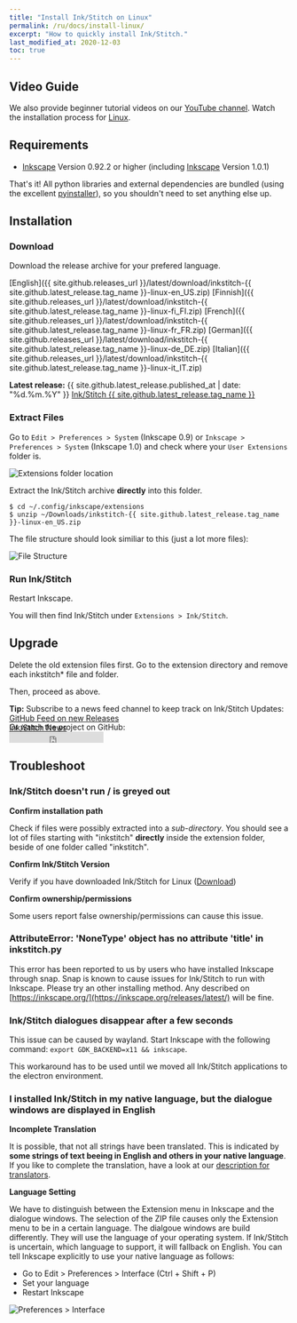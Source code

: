 ```yaml
---
title: "Install Ink/Stitch on Linux"
permalink: /ru/docs/install-linux/
excerpt: "How to quickly install Ink/Stitch."
last_modified_at: 2020-12-03
toc: true
---
```

## Video Guide

We also provide beginner tutorial videos on our <i class="fab fa-youtube"></i> [YouTube channel](https://www.youtube.com/channel/UCJCDCFuT_xQoI55e10HRiRw). Watch the installation process for <i class="fab fa-linux"></i> [Linux](https://www.youtube.com/watch?v=Dkb5UvsZUNg&list=PLvlbfDmZyXG1ORmeqHdp4aP7J71e7icJP&index=2).

## Requirements

* [Inkscape](https://inkscape.org/) Version 0.92.2 or higher (including [Inkscape](https://inkscape.org/release/inkscape-1.0/?latest=1) Version 1.0.1)

That's it!  All python libraries and external dependencies are bundled (using the excellent [pyinstaller](http://www.pyinstaller.org)), so you shouldn't need to set anything else up.

## Installation

### Download
Download the release archive for your prefered language.

<i class="fa fa-download " ></i> [English]({{ site.github.releases_url }}/latest/download/inkstitch-{{ site.github.latest_release.tag_name }}-linux-en_US.zip) <i class="fa fa-download " ></i> [Finnish]({{ site.github.releases_url }}/latest/download/inkstitch-{{ site.github.latest_release.tag_name }}-linux-fi_FI.zip) <i class="fa fa-download " ></i> [French]({{ site.github.releases_url }}/latest/download/inkstitch-{{ site.github.latest_release.tag_name }}-linux-fr_FR.zip) <i class="fa fa-download " ></i> [German]({{ site.github.releases_url }}/latest/download/inkstitch-{{ site.github.latest_release.tag_name }}-linux-de_DE.zip) <i class="fa fa-download " ></i> [Italian]({{ site.github.releases_url }}/latest/download/inkstitch-{{ site.github.latest_release.tag_name }}-linux-it_IT.zip)

**Latest release:** {{ site.github.latest_release.published_at | date: "%d.%m.%Y"  }} [Ink/Stitch {{ site.github.latest_release.tag_name }}](https://github.com/inkstitch/inkstitch/releases/latest)

### Extract Files
Go to `Edit > Preferences > System` (Inkscape 0.9) or `Inkscape > Preferences > System` (Inkscape 1.0) and check where your `User Extensions` folder is.

![Extensions folder location](/assets/images/docs/en/extensions-folder-location-linux.jpg)

Extract the Ink/Stitch archive **directly** into this folder.

```
$ cd ~/.config/inkscape/extensions
$ unzip ~/Downloads/inkstitch-{{ site.github.latest_release.tag_name }}-linux-en_US.zip
```

The file structure should look similiar to this (just a lot more files):

![File Structure](/assets/images/docs/en/file_structure.png)

### Run Ink/Stitch
Restart Inkscape.

You will then find Ink/Stitch under `Extensions > Ink/Stitch`.

## Upgrade

Delete the old extension files first. Go to the extension directory and remove each inkstitch* file and folder.

Then, proceed as above.

**Tip:** Subscribe to a news feed channel to keep track on Ink/Stitch Updates:<br />
 <i class="fas fa-fw fa-rss-square" aria-hidden="true" style="color: #ffb400;"></i> [GitHub Feed on new Releases](https://github.com/inkstitch/inkstitch/releases.atom)<br>
 <i class="fas fa-fw fa-rss-square" aria-hidden="true" style="color: #ffb400;"></i> [Ink/Stitch News](/feed.xml)<br />
{: .notice--info }

<p class="notice--info" style="margin-top: -3.5em !important;">Or watch the project on GitHub:<br /><iframe style="display: inline-block;" src="https://ghbtns.com/github-btn.html?user=inkstitch&repo=inkstitch&type=watch&count=true&v=2" frameborder="0" scrolling="0" width="170px" height="20px"></iframe></p>

## Troubleshoot

### Ink/Stitch doesn't run / is greyed out

**Confirm installation path**

Check if files were possibly extracted into a *sub-directory*.
You should see a lot of files starting with "inkstitch" **directly** inside the extension folder, beside of one folder called "inkstitch".

**Confirm Ink/Stitch Version**

Verify if you have downloaded Ink/Stitch for Linux ([Download](#download))

**Confirm ownership/permissions**

Some users report false ownership/permissions can cause this issue.

### AttributeError: 'NoneType' object has no attribute 'title' in inkstitch.py

This error has been reported to us by users who have installed Inkscape through snap. Snap is known to cause issues for Ink/Stitch to run with Inkscape.
Please try an other installing method. Any described on [https://inkscape.org/](https://inkscape.org/releases/latest/) will be fine. 

### Ink/Stitch dialogues disappear after a few seconds

This issue can be caused by wayland. Start Inkscape with the following command: `export GDK_BACKEND=x11 && inkscape`.

This workaround has to be used until we moved all Ink/Stitch applications to the electron environment. 

### I installed Ink/Stitch in my native language, but the dialogue windows are displayed in English

**Incomplete Translation**

It is possible, that not all strings have been translated. This is indicated by **some strings of text beeing in English and others in your native language**.
If you like to complete the translation, have a look at our [description for translators](/developers/localize/).

**Language Setting**

We have to distinguish between the Extension menu in Inkscape and the dialogue windows.
The selection of the ZIP file causes only the Extension menu to be in a certain language.
The dialgoue windows are build differently. They will use the language of your operating system.
If Ink/Stitch is uncertain, which language to support, it will fallback on English.
You can tell Inkscape explicitly to use your native language as follows:
  * Go to Edit > Preferences > Interface (Ctrl + Shift + P)
  * Set your language
  * Restart Inkscape

![Preferences > Interface](/assets/images/docs/en/preferences_language.png)
